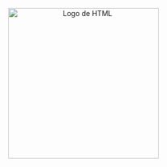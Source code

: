 <p style="text-align:center;">
  <img src="./img/html.png" alt="Logo de HTML"
    style="width:300px;"
  />
</p>
